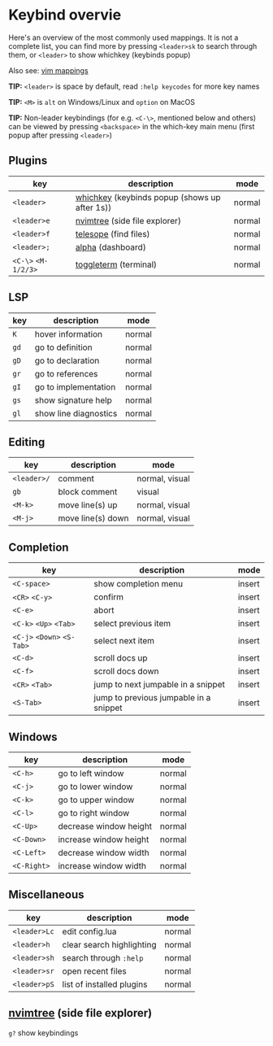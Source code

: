 # Keybind overvie

Here's an overview of the most commonly used mappings.
It is not a complete list, you can find more by pressing `<leader>sk` to search through them,
or `<leader>` to show whichkey (keybinds popup)

Also see:
[vim mappings](https://devhints.io/vim)

**TIP:** `<leader>` is space by default, read `:help keycodes` for more key names

**TIP:** `<M>` is `alt` on Windows/Linux and `option` on MacOS

**TIP:** Non-leader keybindings (for e.g. `<C-\>`, mentioned below and others) can be viewed
by pressing `<backspace>` in the which-key main menu (first popup after pressing `<leader>`)

## Plugins

| key                 | description                                                                              | mode   |
| ------------------- | ---------------------------------------------------------------------------------------- | ------ |
| `<leader>`          | [whichkey](https://github.com/folke/which-key.nvim) (keybinds popup (shows up after 1s)) | normal |
| `<leader>e`         | [nvimtree](https://github.com/nvim-tree/nvim-tree.lua) (side file explorer)              | normal |
| `<leader>f`         | [telesope](https://github.com/nvim-telescope/telescope.nvim) (find files)                | normal |
| `<leader>;`         | [alpha](https://github.com/goolord/alpha-nvim) (dashboard)                               | normal |
| `<C-\>` `<M-1/2/3>` | [toggleterm](https://github.com/akinsho/toggleterm.nvim) (terminal)                      | normal |

## LSP

| key  | description           | mode   |
| ---- | --------------------- | ------ |
| `K`  | hover information     | normal |
| `gd` | go to definition      | normal |
| `gD` | go to declaration     | normal |
| `gr` | go to references      | normal |
| `gI` | go to implementation  | normal |
| `gs` | show signature help   | normal |
| `gl` | show line diagnostics | normal |

## Editing

| key         | description       | mode           |
| ----------- | ----------------- | -------------- |
| `<leader>/` | comment           | normal, visual |
| `gb`        | block comment     | visual         |
| `<M-k>`     | move line(s) up   | normal, visual |
| `<M-j>`     | move line(s) down | normal, visual |

## Completion

| key                        | description                            | mode   |
| -------------------------- | -------------------------------------- | ------ |
| `<C-space>`                | show completion menu                   | insert |
| `<CR>` `<C-y>`             | confirm                                | insert |
| `<C-e>`                    | abort                                  | insert |
| `<C-k>` `<Up>` `<Tab>`     | select previous item                   | insert |
| `<C-j>` `<Down>` `<S-Tab>` | select next item                       | insert |
| `<C-d>`                    | scroll docs up                         | insert |
| `<C-f>`                    | scroll docs down                       | insert |
| `<CR>` `<Tab>`             | jump to next jumpable in a snippet     | insert |
| `<S-Tab>`                  | jump to previous jumpable in a snippet | insert |

## Windows

| key         | description            | mode   |
| ----------- | ---------------------- | ------ |
| `<C-h>`     | go to left window      | normal |
| `<C-j>`     | go to lower window     | normal |
| `<C-k>`     | go to upper window     | normal |
| `<C-l>`     | go to right window     | normal |
| `<C-Up>`    | decrease window height | normal |
| `<C-Down>`  | increase window height | normal |
| `<C-Left>`  | decrease window width  | normal |
| `<C-Right>` | increase window width  | normal |

## Miscellaneous

| key          | description               | mode   |
| ------------ | ------------------------- | ------ |
| `<leader>Lc` | edit config.lua           | normal |
| `<leader>h`  | clear search highlighting | normal |
| `<leader>sh` | search through `:help`    | normal |
| `<leader>sr` | open recent files         | normal |
| `<leader>pS` | list of installed plugins | normal |

## [nvimtree](https://github.com/nvim-tree/nvim-tree.lua) (side file explorer)

`g?` show keybindings
